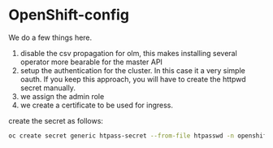 # OpenShift-config


We do a few things here.

1. disable the csv propagation for olm, this makes installing several operator more bearable for the master API
2. setup the authentication for the cluster. In this case it a very simple oauth. If you keep this approach, you will have to create the httpwd secret manually.
3. we assign the admin role
4. we create a certificate to be used for ingress.


create the secret as follows:

```sh
oc create secret generic htpass-secret --from-file htpasswd -n openshift-config
```